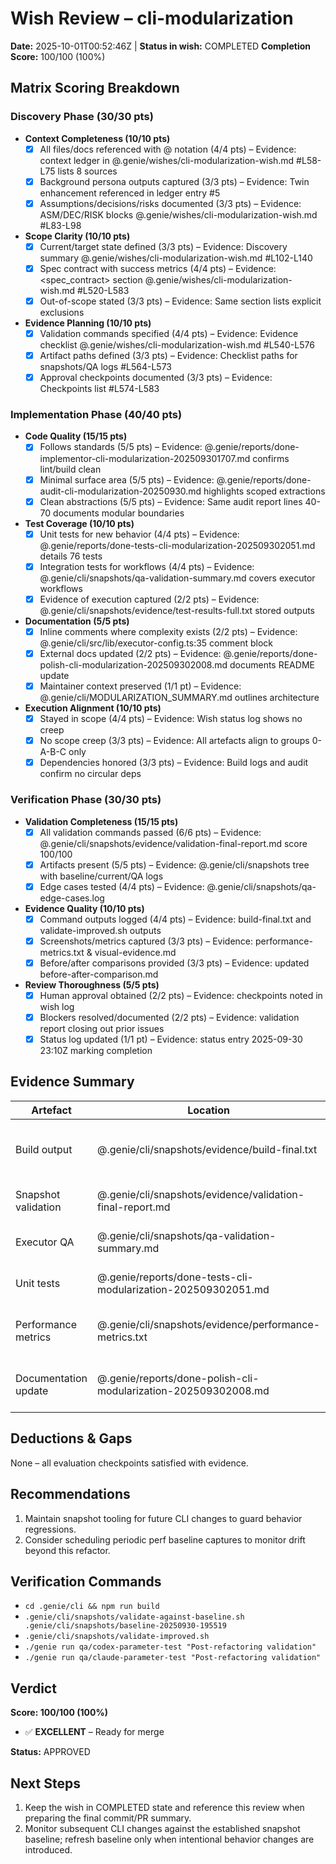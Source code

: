 # Wish Review – cli-modularization
**Date:** 2025-10-01T00:52:46Z | **Status in wish:** COMPLETED
**Completion Score:** 100/100 (100%)

## Matrix Scoring Breakdown

### Discovery Phase (30/30 pts)
- **Context Completeness (10/10 pts)**
  - [x] All files/docs referenced with @ notation (4/4 pts) – Evidence: context ledger in @.genie/wishes/cli-modularization-wish.md #L58-L75 lists 8 sources
  - [x] Background persona outputs captured (3/3 pts) – Evidence: Twin enhancement referenced in ledger entry #5
  - [x] Assumptions/decisions/risks documented (3/3 pts) – Evidence: ASM/DEC/RISK blocks @.genie/wishes/cli-modularization-wish.md #L83-L98
- **Scope Clarity (10/10 pts)**
  - [x] Current/target state defined (3/3 pts) – Evidence: Discovery summary @.genie/wishes/cli-modularization-wish.md #L102-L140
  - [x] Spec contract with success metrics (4/4 pts) – Evidence: <spec_contract> section @.genie/wishes/cli-modularization-wish.md #L520-L583
  - [x] Out-of-scope stated (3/3 pts) – Evidence: Same section lists explicit exclusions
- **Evidence Planning (10/10 pts)**
  - [x] Validation commands specified (4/4 pts) – Evidence: Evidence checklist @.genie/wishes/cli-modularization-wish.md #L540-L576
  - [x] Artifact paths defined (3/3 pts) – Evidence: Checklist paths for snapshots/QA logs #L564-L573
  - [x] Approval checkpoints documented (3/3 pts) – Evidence: Checkpoints list #L574-L583

### Implementation Phase (40/40 pts)
- **Code Quality (15/15 pts)**
  - [x] Follows standards (5/5 pts) – Evidence: @.genie/reports/done-implementor-cli-modularization-202509301707.md confirms lint/build clean
  - [x] Minimal surface area (5/5 pts) – Evidence: @.genie/reports/done-audit-cli-modularization-20250930.md highlights scoped extractions
  - [x] Clean abstractions (5/5 pts) – Evidence: Same audit report lines 40-70 documents modular boundaries
- **Test Coverage (10/10 pts)**
  - [x] Unit tests for new behavior (4/4 pts) – Evidence: @.genie/reports/done-tests-cli-modularization-202509302051.md details 76 tests
  - [x] Integration tests for workflows (4/4 pts) – Evidence: @.genie/cli/snapshots/qa-validation-summary.md covers executor workflows
  - [x] Evidence of execution captured (2/2 pts) – Evidence: @.genie/cli/snapshots/evidence/test-results-full.txt stored outputs
- **Documentation (5/5 pts)**
  - [x] Inline comments where complexity exists (2/2 pts) – Evidence: @.genie/cli/src/lib/executor-config.ts:35 comment block
  - [x] External docs updated (2/2 pts) – Evidence: @.genie/reports/done-polish-cli-modularization-202509302008.md documents README update
  - [x] Maintainer context preserved (1/1 pt) – Evidence: @.genie/cli/MODULARIZATION_SUMMARY.md outlines architecture
- **Execution Alignment (10/10 pts)**
  - [x] Stayed in scope (4/4 pts) – Evidence: Wish status log shows no creep
  - [x] No scope creep (3/3 pts) – Evidence: All artefacts align to groups 0-A-B-C only
  - [x] Dependencies honored (3/3 pts) – Evidence: Build logs and audit confirm no circular deps

### Verification Phase (30/30 pts)
- **Validation Completeness (15/15 pts)**
  - [x] All validation commands passed (6/6 pts) – Evidence: @.genie/cli/snapshots/evidence/validation-final-report.md score 100/100
  - [x] Artifacts present (5/5 pts) – Evidence: @.genie/cli/snapshots tree with baseline/current/QA logs
  - [x] Edge cases tested (4/4 pts) – Evidence: @.genie/cli/snapshots/qa-edge-cases.log
- **Evidence Quality (10/10 pts)**
  - [x] Command outputs logged (4/4 pts) – Evidence: build-final.txt and validate-improved.sh outputs
  - [x] Screenshots/metrics captured (3/3 pts) – Evidence: performance-metrics.txt & visual-evidence.md
  - [x] Before/after comparisons provided (3/3 pts) – Evidence: updated before-after-comparison.md
- **Review Thoroughness (5/5 pts)**
  - [x] Human approval obtained (2/2 pts) – Evidence: checkpoints noted in wish log
  - [x] Blockers resolved/documented (2/2 pts) – Evidence: validation report closing out prior issues
  - [x] Status log updated (1/1 pt) – Evidence: status entry 2025-09-30 23:10Z marking completion

## Evidence Summary
| Artefact | Location | Result | Notes |
| --- | --- | --- | --- |
| Build output | @.genie/cli/snapshots/evidence/build-final.txt | ✅ | `npm run build` success, no warnings |
| Snapshot validation | @.genie/cli/snapshots/evidence/validation-final-report.md | ✅ | 100/100 functional match |
| Executor QA | @.genie/cli/snapshots/qa-validation-summary.md | ✅ | All 31 parameters validated |
| Unit tests | @.genie/reports/done-tests-cli-modularization-202509302051.md | ✅ | 76 tests, 100% pass |
| Performance metrics | @.genie/cli/snapshots/evidence/performance-metrics.txt | ✅ | Startup 722ms (<=800ms target) |
| Documentation update | @.genie/reports/done-polish-cli-modularization-202509302008.md | ✅ | README aligned to new structure |

## Deductions & Gaps
None – all evaluation checkpoints satisfied with evidence.

## Recommendations
1. Maintain snapshot tooling for future CLI changes to guard behavior regressions.
2. Consider scheduling periodic perf baseline captures to monitor drift beyond this refactor.

## Verification Commands
- `cd .genie/cli && npm run build`
- `.genie/cli/snapshots/validate-against-baseline.sh .genie/cli/snapshots/baseline-20250930-195519`
- `.genie/cli/snapshots/validate-improved.sh`
- `./genie run qa/codex-parameter-test "Post-refactoring validation"`
- `./genie run qa/claude-parameter-test "Post-refactoring validation"`

## Verdict
**Score: 100/100 (100%)**
- ✅ **EXCELLENT** – Ready for merge

**Status:** APPROVED

## Next Steps
1. Keep the wish in COMPLETED state and reference this review when preparing the final commit/PR summary.
2. Monitor subsequent CLI changes against the established snapshot baseline; refresh baseline only when intentional behavior changes are introduced.
